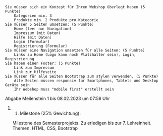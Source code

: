     Sie müssen sich ein Konzept für Ihren Webshop überlegt haben (5 Punkte)
        Kategorien min. 3
        Produkte min. 2 Produkte pro Kategorie
    Sie müssen 5 Seiten umsetzen: (5 Punkte)
        Home (leer nur Navigation)
        Impressum (mit Daten)
        Hilfe (mit Daten)
        Login (Formular)
        Registrierung (Formular)
    Sie müssen eine Navigation umsetzen für alle Seiten: (5 Punkte)
        Links zu Home (Logo kann noch Platzhalter sein), Login, Registrierung  
    Sie haben einen Footer: (5 Punkte)
        Link zum Impressum
        Link zur Hilfeseite
    Sie müssen für alle Seiten Bootstrap zum stylen verwenden. (5 Punkte)
        Alle Seiten müssen responsiv für Smartphones, Tablets und Desktop Geräte sein
        Ihr Webshop muss "mobile first" erstellt sein

Abgabe Meilenstein 1 bis 08.02.2023 um 07:59 Uhr

1. 1. Milestone (25% Gewichtung):

    Milestone des Semesterprojekts. Zu erledigen bis zur 7. Lehreinheit.
    Themen: HTML, CSS, Bootstrap


